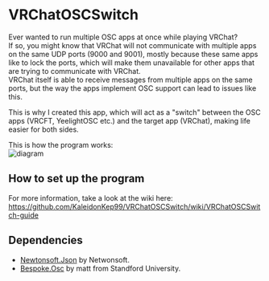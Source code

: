 # VRChatOSCSwitch
Ever wanted to run multiple OSC apps at once while playing VRChat?<br />
If so, you might know that VRChat will not communicate with multiple apps on the same UDP ports (9000 and 9001), mostly because these same apps like to lock the ports, which will make them unavailable for other apps that are trying to communicate with VRChat.<br />
VRChat itself is able to receive messages from multiple apps on the same ports, but the way the apps implement OSC support can lead to issues like this.

This is why I created this app, which will act as a "switch" between the OSC apps (VRCFT, YeelightOSC etc.) and the target app (VRChat), making life easier for both sides.

This is how the program works:<br/>
![diagram](https://i.imgur.com/7Y0KDit.png)

## How to set up the program
For more information, take a look at the wiki here: https://github.com/KaleidonKep99/VRChatOSCSwitch/wiki/VRChatOSCSwitch-guide

## Dependencies
- [Newtonsoft.Json](https://www.newtonsoft.com/json) by Netwonsoft.
- [Bespoke.Osc](https://opensoundcontrol.stanford.edu/implementations/Bespoke-OSC.html) by matt from Standford University.
